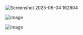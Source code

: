 ![Screenshot 2025-06-04 162804](https://github.com/user-attachments/assets/3d5c8a62-1cbf-4826-87e9-81a3be929c78)

![image](https://github.com/user-attachments/assets/6ca1512f-6df6-45ad-9f0e-d2513eacb918)

![image](https://github.com/user-attachments/assets/f0fbd863-08ff-486e-a2a2-68ef71401af8)


